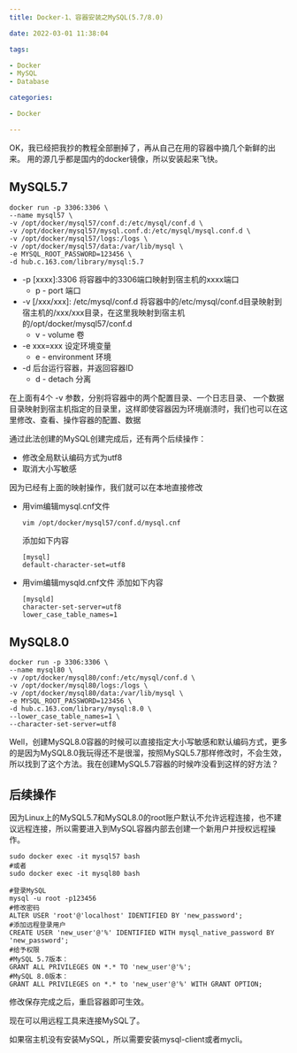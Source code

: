 ```yaml
---
title: Docker-1、容器安装之MySQL(5.7/8.0)

date: 2022-03-01 11:38:04

tags:

- Docker
- MySQL
- Database

categories:

- Docker

---
```


OK，我已经把我抄的教程全部删掉了，再从自己在用的容器中摘几个新鲜的出来。 用的源几乎都是国内的docker镜像，所以安装起来飞快。

## MySQL5.7

```shell
docker run -p 3306:3306 \
--name mysql57 \
-v /opt/docker/mysql57/conf.d:/etc/mysql/conf.d \
-v /opt/docker/mysql57/mysql.conf.d:/etc/mysql/mysql.conf.d \
-v /opt/docker/mysql57/logs:/logs \
-v /opt/docker/mysql57/data:/var/lib/mysql \
-e MYSQL_ROOT_PASSWORD=123456 \
-d hub.c.163.com/library/mysql:5.7
```

- -p [xxxx]:3306 将容器中的3306端口映射到宿主机的xxxx端口
    - p - port 端口
- -v [/xxx/xxx]: /etc/mysql/conf.d 将容器中的/etc/mysql/conf.d目录映射到宿主机的/xxx/xxx目录，在这里我映射到宿主机的/opt/docker/mysql57/conf.d
    - v - volume 卷
- -e xxx=xxx 设定环境变量
    - e - environment 环境
- -d 后台运行容器，并返回容器ID
    - d - detach 分离

在上面有4个 -v 参数，分别将容器中的两个配置目录、一个日志目录、 一个数据目录映射到宿主机指定的目录里，这样即使容器因为环境崩溃时，我们也可以在这里修改、查看、操作容器的配置、数据

通过此法创建的MySQL创建完成后，还有两个后续操作：

- 修改全局默认编码方式为utf8
- 取消大小写敏感

因为已经有上面的映射操作，我们就可以在本地直接修改

- 用vim编辑mysql.cnf文件
  ```bash
  vim /opt/docker/mysql57/conf.d/mysql.cnf
  ```

  添加如下内容

  ```shell
  [mysql]
  default-character-set=utf8
  ```

- 用vim编辑mysqld.cnf文件 添加如下内容
  ```shell
  [mysqld]
  character-set-server=utf8
  lower_case_table_names=1
  ```

## MySQL8.0

```shell
docker run -p 3306:3306 \
--name mysql80 \
-v /opt/docker/mysql80/conf:/etc/mysql/conf.d \
-v /opt/docker/mysql80/logs:/logs \
-v /opt/docker/mysql80/data:/var/lib/mysql \
-e MYSQL_ROOT_PASSWORD=123456 \
-d hub.c.163.com/library/mysql:8.0 \
--lower_case_table_names=1 \
--character-set-server=utf8
```

Well，创建MySQL8.0容器的时候可以直接指定大小写敏感和默认编码方式，更多的是因为MySQL8.0我玩得还不是很溜，按照MySQL5.7那样修改时，不会生效，所以找到了这个方法。我在创建MySQL5.7容器的时候咋没看到这样的好方法？

## 后续操作

因为Linux上的MySQL5.7和MySQL8.0的root账户默认不允许远程连接，也不建议远程连接，所以需要进入到MySQL容器内部去创建一个新用户并授权远程操作。

```shell
sudo docker exec -it mysql57 bash
#或者
sudo docker exec -it mysql80 bash
```

```shell
#登录MySQL
mysql -u root -p123456
#修改密码
ALTER USER 'root'@'localhost' IDENTIFIED BY 'new_password';
#添加远程登录用户
CREATE USER 'new_user'@'%' IDENTIFIED WITH mysql_native_password BY 'new_password';
#给予权限
#MySQL 5.7版本：
GRANT ALL PRIVILEGES ON *.* TO 'new_user'@'%';
#MySQL 8.0版本：
GRANT ALL PRIVILEGES on *.* to 'new_user'@'%' WITH GRANT OPTION;
```

修改保存完成之后，重启容器即可生效。

现在可以用远程工具来连接MySQL了。

如果宿主机没有安装MySQL，所以需要安装mysql-client或者mycli。


